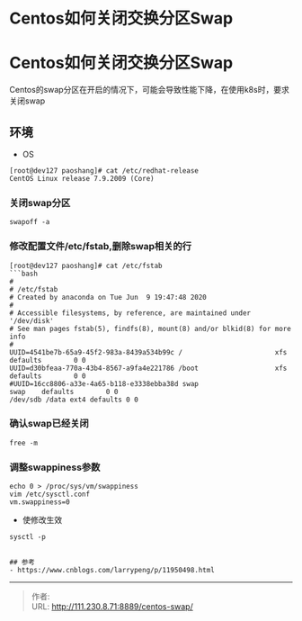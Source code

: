 # Centos如何关闭交换分区Swap


<!--more-->
# Centos如何关闭交换分区Swap
Centos的swap分区在开启的情况下，可能会导致性能下降，在使用k8s时，要求关闭swap
## 环境
- OS
```
[root@dev127 paoshang]# cat /etc/redhat-release 
CentOS Linux release 7.9.2009 (Core)
```

### 关闭swap分区
```
swapoff -a
```

### 修改配置文件/etc/fstab,删除swap相关的行
```
[root@dev127 paoshang]# cat /etc/fstab
```bash
#
# /etc/fstab
# Created by anaconda on Tue Jun  9 19:47:48 2020
#
# Accessible filesystems, by reference, are maintained under '/dev/disk'
# See man pages fstab(5), findfs(8), mount(8) and/or blkid(8) for more info
#
UUID=4541be7b-65a9-45f2-983a-8439a534b99c /                       xfs     defaults        0 0
UUID=d30bfeaa-770a-43b4-8567-a9fa4e221786 /boot                   xfs     defaults        0 0
#UUID=16cc8806-a33e-4a65-b118-e3338ebba38d swap                    swap    defaults        0 0
/dev/sdb /data ext4 defaults 0 0
```

### 确认swap已经关闭
```
free -m
```

### 调整swappiness参数
```
echo 0 > /proc/sys/vm/swappiness
vim /etc/sysctl.conf
vm.swappiness=0
```

- 使修改生效
```
sysctl -p


## 参考
- https://www.cnblogs.com/larrypeng/p/11950498.html
```


---

> 作者:   
> URL: http://111.230.8.71:8889/centos-swap/  


